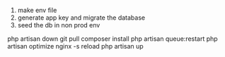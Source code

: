 1. make env file
2. generate app key and migrate the database
3. seed the db in non prod env

php artisan down
git pull
composer install
php artisan queue:restart
php artisan optimize
nginx -s reload
php artisan up
